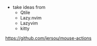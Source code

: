 
- take ideas from
    - Qtile
    - Lazy.nvim
    - Lazyvim
    - kitty



https://github.com/jersou/mouse-actions
